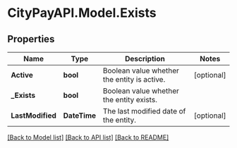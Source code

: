 # CityPayAPI.Model.Exists
## Properties

Name | Type | Description | Notes
------------ | ------------- | ------------- | -------------
**Active** | **bool** | Boolean value whether the entity is active. | [optional] 
**_Exists** | **bool** | Boolean value whether the entity exists. | 
**LastModified** | **DateTime** | The last modified date of the entity. | [optional] 

[[Back to Model list]](../README.md#documentation-for-models) [[Back to API list]](../README.md#documentation-for-api-endpoints) [[Back to README]](../README.md)

